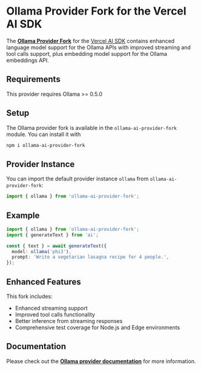 # Ollama Provider Fork for the Vercel AI SDK

The **[Ollama Provider Fork](https://github.com/FabianMHz15/ollama-ai-provider)** for the [Vercel AI SDK](https://sdk.vercel.ai/docs)
contains enhanced language model support for the Ollama APIs with improved streaming and tool calls support, plus embedding model support for the Ollama embeddings API.

## Requirements

This provider requires Ollama >= 0.5.0

## Setup

The Ollama provider fork is available in the `ollama-ai-provider-fork` module. You can install it with

```bash
npm i ollama-ai-provider-fork
```

## Provider Instance

You can import the default provider instance `ollama` from `ollama-ai-provider-fork`:

```ts
import { ollama } from 'ollama-ai-provider-fork';
```

## Example

```ts
import { ollama } from 'ollama-ai-provider-fork';
import { generateText } from 'ai';

const { text } = await generateText({
  model: ollama('phi3'),
  prompt: 'Write a vegetarian lasagna recipe for 4 people.',
});
```

## Enhanced Features

This fork includes:
- Enhanced streaming support
- Improved tool calls functionality 
- Better inference from streaming responses
- Comprehensive test coverage for Node.js and Edge environments

## Documentation

Please check out the **[Ollama provider documentation](https://github.com/FabianMHz15/ollama-ai-provider)** for more information.
